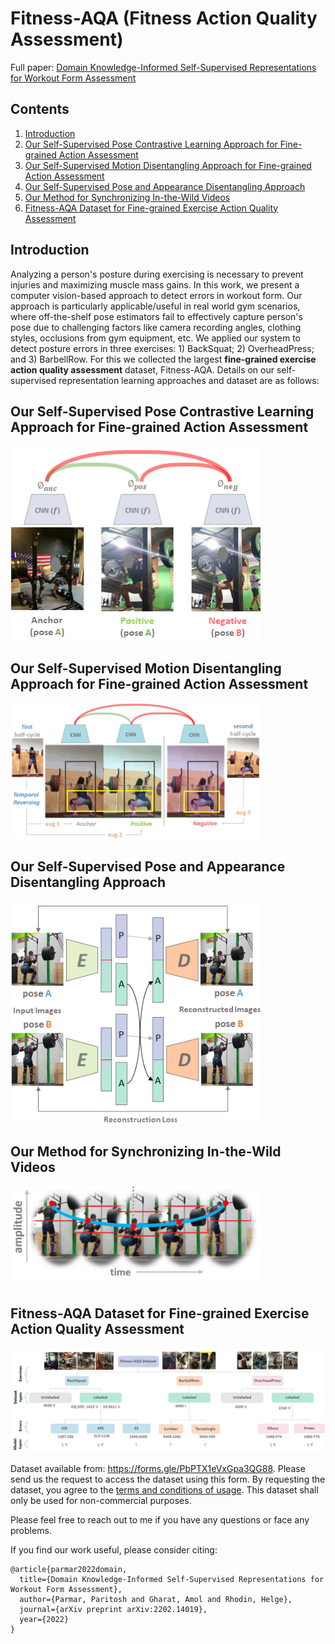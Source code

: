 # Fitness-AQA (Fitness Action Quality Assessment)
Full paper: [Domain Knowledge-Informed Self-Supervised Representations for Workout Form Assessment](https://arxiv.org/abs/2202.14019)

## Contents
1. [Introduction](https://github.com/ParitoshParmar/Fitness-AQA/edit/main/README.md#introduction)
2. [Our Self-Supervised Pose Contrastive Learning Approach for Fine-grained Action Assessment](https://github.com/ParitoshParmar/Fitness-AQA/edit/main/README.md#our-self-supervised-pose-contrastive-learning-approach-for-fine-grained-action-assessment)
3. [Our Self-Supervised Motion Disentangling Approach for Fine-grained Action Assessment](https://github.com/ParitoshParmar/Fitness-AQA#our-self-supervised-motion-disentangling-approach-for-fine-grained-action-assessment)
4. [Our Self-Supervised Pose and Appearance Disentangling Approach](https://github.com/ParitoshParmar/Fitness-AQA#our-self-supervised-pose-and-appearance-disentangling-approach)
5. [Our Method for Synchronizing In-the-Wild Videos](https://github.com/ParitoshParmar/Fitness-AQA/edit/main/README.md#our-method-for-synchronizing-in-the-wild-videos)
6. [Fitness-AQA Dataset for Fine-grained Exercise Action Quality Assessment](https://github.com/ParitoshParmar/Fitness-AQA#fitness-aqa-dataset-for-fine-grained-exercise-action-quality-assessment)

## Introduction
Analyzing a person's posture during exercising is necessary to prevent injuries and maximizing muscle mass gains. In this work, we present a computer vision-based approach to detect errors in workout form. Our approach is particularly applicable/useful in  real world gym scenarios, where off-the-shelf pose estimators fail to effectively capture person's pose due to challenging factors like camera recording angles, clothing styles, occlusions from gym equipment, etc. We applied our system to detect posture errors in three exercises: 1) BackSquat; 2) OverheadPress; and 3) BarbellRow. For this we collected the largest <b>fine-grained exercise action quality assessment</b> dataset, Fitness-AQA. Details on our self-supervised representation learning approaches and dataset are as follows:

## Our Self-Supervised Pose Contrastive Learning Approach for Fine-grained Action Assessment
<p align="left"> <img src="imgs/pose_contrastive_framework_2.png?raw=true" alt="cvcspc" width="400"/> </p>

## Our Self-Supervised Motion Disentangling Approach for Fine-grained Action Assessment
<p align="left"> <img src="imgs/approach_md.gif?raw=true" alt="motion_disentangling" width="400"/> </p>

## Our Self-Supervised Pose and Appearance Disentangling Approach
<p align="left"> <img src="imgs/swapping_approach_2_1.png?raw=true" alt="pose_appearance_disentangling" width="400"/> </p>

## Our Method for Synchronizing In-the-Wild Videos
<p align="left"> <img src="imgs/quasi_sync.PNG?raw=true" alt="video_quasi_syncing_technique" width="400"/> </p>

## Fitness-AQA Dataset for Fine-grained Exercise Action Quality Assessment
<p align="left"> <img src="imgs/exercise_dataset_hierarchy_3.png?raw=true" alt="fitness-aqa_dataset" width="800"/> </p>

Dataset available from: https://forms.gle/PbPTX1eVxGpa3QG88. Please send us the request to access the dataset using this form. By requesting the dataset, you agree to the [terms and conditions of usage](https://github.com/ParitoshParmar/Fitness-AQA/blob/main/fitness_aqa_dataset_license.pdf). This dataset shall only be used for non-commercial purposes. 

Please feel free to reach out to me if you have any questions or face any problems.

If you find our work useful, please consider citing:
```
@article{parmar2022domain,
  title={Domain Knowledge-Informed Self-Supervised Representations for Workout Form Assessment},
  author={Parmar, Paritosh and Gharat, Amol and Rhodin, Helge},
  journal={arXiv preprint arXiv:2202.14019},
  year={2022}
}
```
